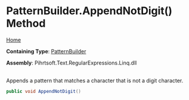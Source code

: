 # PatternBuilder\.AppendNotDigit\(\) Method

[Home](../../../../../../README.md)

**Containing Type**: [PatternBuilder](../README.md)

**Assembly**: Pihrtsoft\.Text\.RegularExpressions\.Linq\.dll

\
Appends a pattern that matches a character that is not a digit character\.

```csharp
public void AppendNotDigit()
```

